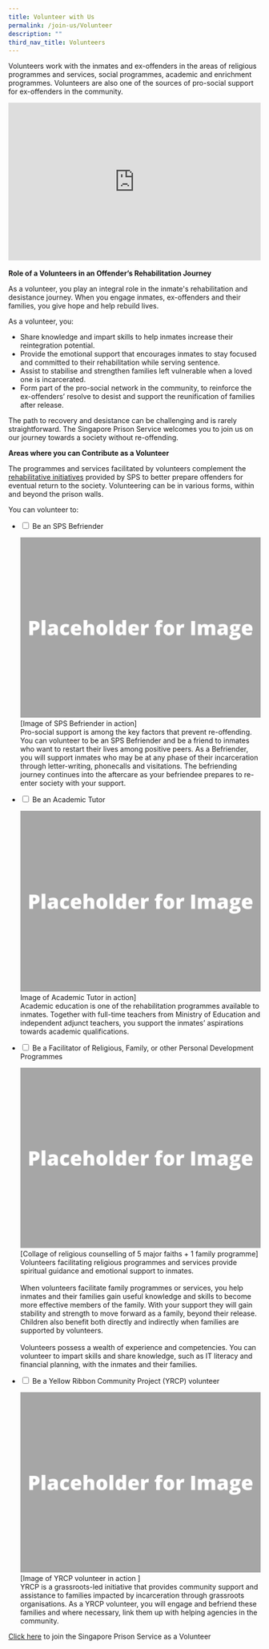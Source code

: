 ```yaml
---
title: Volunteer with Us
permalink: /join-us/Volunteer
description: ""
third_nav_title: Volunteers
---
```

Volunteers work with the inmates and ex-offenders in the areas of religious programmes and services, social programmes, academic and enrichment programmes. Volunteers are also one of the sources of pro-social support for ex-offenders in the community.

<iframe title="YouTube video player" src="https://www.youtube.com/embed/HH-aP6-Jeik" width="100%" height="315" frameborder="0" allowfullscreen="allowfullscreen"></iframe>

**Role of a Volunteers in an Offender’s Rehabilitation Journey**

As a volunteer, you play an integral role in the inmate's rehabilitation and desistance journey. When you engage inmates, ex-offenders and their families, you give hope and help rebuild lives.
 
As a volunteer, you:
* Share knowledge and impart skills to help inmates increase their reintegration potential.
* Provide the emotional support that encourages inmates to stay focused and committed to their rehabilitation while serving sentence.
* Assist to stabilise and strengthen families left vulnerable when a loved one is incarcerated.
* Form part of the pro-social network in the community, to reinforce the ex-offenders’ resolve to desist and support the reunification of families after release.
 
The path to recovery and desistance can be challenging and is rarely straightforward. The Singapore Prison Service welcomes you to join us on our journey towards a society without re-offending.

**Areas where you can Contribute as a Volunteer**

The programmes and services facilitated by volunteers complement the [rehabilitative initiatives](/corrections-process/programmes/introduction-to-programmes) provided by SPS to better prepare offenders for eventual return to the society. Volunteering can be in various forms, within and beyond the prison walls. 

You can volunteer to:

<ul class="jekyllcodex_accordion">
  <li>
    <input type="checkbox" id="accordion1">
    <label for="accordion1">Be an SPS Befriender</label>
    <div>
      <p><img src="/images/Placeholder%20for%20Image.png" alt=""> [Image of SPS Befriender in action]<br> Pro-social support is among the key factors that prevent re-offending. You can volunteer to be an SPS Befriender and be a friend to inmates who want to restart their lives among positive peers. As a Befriender, you will support inmates who may be at any phase of their incarceration through letter-writing, phonecalls and visitations. The befriending journey continues into the aftercare as your befriendee prepares to re-enter society with your support.</p>
    </div>
	</li>  
  <li>
    <input type="checkbox" id="accordion2">
    <label for="accordion2">Be an Academic Tutor</label>
    <div>
      <p><img src="/images/Placeholder%20for%20Image.png" alt=""> Image of Academic Tutor in action]<br>Academic education is one of the rehabilitation programmes available to inmates. Together with full-time teachers from Ministry of Education and independent adjunct teachers, you support the inmates’ aspirations towards academic qualifications.</p>
    </div>
  </li>
  <li>
    <input type="checkbox" id="accordion3">
    <label for="accordion3">Be a Facilitator of Religious, Family, or other Personal Development Programmes</label>
    <div>
      <p><img src="/images/Placeholder%20for%20Image.png" alt=""> [Collage of religious counselling of 5 major faiths + 1 family programme]<br>Volunteers facilitating religious programmes and services provide spiritual guidance and emotional support to inmates.<br>&nbsp;<br>
When volunteers facilitate family programmes or services, you help inmates and their families gain useful knowledge and skills to become more effective members of the family. With your support they will gain stability and strength to move forward as a family, beyond their release. Children also benefit both directly and indirectly when families are supported by volunteers.<br>&nbsp;<br>
Volunteers possess a wealth of experience and competencies. You can volunteer to impart skills and share knowledge, such as IT literacy and financial planning, with the inmates and their families.
      </p>
    </div>
  </li>
  <li>
    <input type="checkbox" id="accordion4">
    <label for="accordion4">Be a Yellow Ribbon Community Project (YRCP) volunteer</label>
    <div>
      <p><img src="/images/Placeholder%20for%20Image.png" alt=""> [Image of YRCP volunteer in action ]<br>YRCP is a grassroots-led initiative that provides community support and assistance to families impacted by incarceration through grassroots organisations. As a YRCP volunteer, you will engage and befriend these families and where necessary, link them up with helping agencies in the community.</p>
    </div>
  </li>
</ul>

[Click here](/join-us/sps-volunteer/volunteer-apply) to join the Singapore Prison Service as a Volunteer